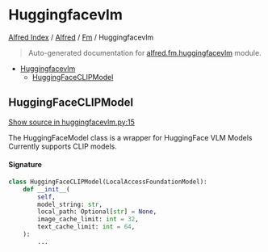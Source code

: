 # Huggingfacevlm

[Alfred Index](../../README.md#alfred-index) /
[Alfred](../index.md#alfred) /
[Fm](./index.md#fm) /
Huggingfacevlm

> Auto-generated documentation for [alfred.fm.huggingfacevlm](../../../alfred/fm/huggingfacevlm.py) module.

- [Huggingfacevlm](#huggingfacevlm)
  - [HuggingFaceCLIPModel](#huggingfaceclipmodel)

## HuggingFaceCLIPModel

[Show source in huggingfacevlm.py:15](../../../alfred/fm/huggingfacevlm.py#L15)

The HuggingFaceModel class is a wrapper for HuggingFace VLM Models
Currently supports CLIP models.

#### Signature

```python
class HuggingFaceCLIPModel(LocalAccessFoundationModel):
    def __init__(
        self,
        model_string: str,
        local_path: Optional[str] = None,
        image_cache_limit: int = 32,
        text_cache_limit: int = 64,
    ):
        ...
```


